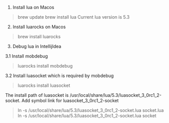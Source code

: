 1. Install lua on Macos

> brew update
> brew install lua
Current lua version is 5.3

2. Install luarocks on Macos

> brew install luarocks

3. Debug lua in IntellijIdea

3.1 Install mobdebug
> luarocks install mobdebug

3.2 Install luasocket which is required by mobdebug
> luarocks install luasocket

The install path of luasocket is /usr/local/share/lua/5.3/luasocket_3_0rc1_2-socket.
Add symbol link for luasocket_3_0rc1_2-socket
> ln -s /usr/local/share/lua/5.3/luasocket_3_0rc1_2-socket.lua socket.lua
> ln -s /usr/local/share/lua/5.3/luasocket_3_0rc1_2-socket.lua socket

